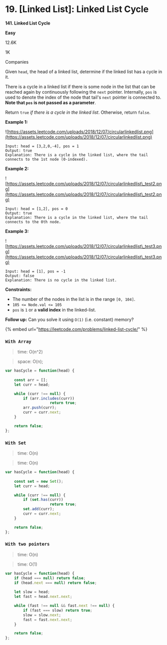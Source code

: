 # 19. \[Linked List]: Linked List Cycle

**141. Linked List Cycle**

**Easy**

12.6K

1K

Companies

Given `head`, the head of a linked list, determine if the linked list has a cycle in it.

There is a cycle in a linked list if there is some node in the list that can be reached again by continuously following the `next` pointer. Internally, `pos` is used to denote the index of the node that tail's `next` pointer is connected to. **Note that `pos` is not passed as a parameter**.

Return `true` _if there is a cycle in the linked list_. Otherwise, return `false`.

**Example 1:**

\![https://assets.leetcode.com/uploads/2018/12/07/circularlinkedlist.png](https://assets.leetcode.com/uploads/2018/12/07/circularlinkedlist.png)

```
Input: head = [3,2,0,-4], pos = 1
Output: true
Explanation: There is a cycle in the linked list, where the tail connects to the 1st node (0-indexed).

```

**Example 2:**

\![https://assets.leetcode.com/uploads/2018/12/07/circularlinkedlist\_test2.png](https://assets.leetcode.com/uploads/2018/12/07/circularlinkedlist\_test2.png)

```
Input: head = [1,2], pos = 0
Output: true
Explanation: There is a cycle in the linked list, where the tail connects to the 0th node.

```

**Example 3:**

\![https://assets.leetcode.com/uploads/2018/12/07/circularlinkedlist\_test3.png](https://assets.leetcode.com/uploads/2018/12/07/circularlinkedlist\_test3.png)

```
Input: head = [1], pos = -1
Output: false
Explanation: There is no cycle in the linked list.

```

**Constraints:**

* The number of the nodes in the list is in the range `[0, 104]`.
* `105 <= Node.val <= 105`
* `pos` is `1` or a **valid index** in the linked-list.

**Follow up:** Can you solve it using `O(1)` (i.e. constant) memory?



{% embed url="https://leetcode.com/problems/linked-list-cycle/" %}

### `With Array`

> time: O(n^2)

> space: O(n);

```jsx
var hasCycle = function(head) {
    
    const arr = [];
    let curr = head;

    while (curr !== null) {
        if (arr.includes(curr)) 
					return true;
        arr.push(curr);
        curr = curr.next;
    }

    return false;
};
```

### `With Set`

> time: O(n)

> time: O(n)

```jsx
var hasCycle = function(head) {
    
    const set = new Set();
    let curr = head;

    while (curr !== null) {
        if (set.has(curr)) 
					return true;
        set.add(curr);
        curr = curr.next;
    }

    return false;
};
```

### `With two pointers`

> time: O(n)

> time: O(1)

```jsx
var hasCycle = function(head) {
    if (head === null) return false;
    if (head.next === null) return false;
    
    let slow = head;
    let fast = head.next.next;

    while (fast !== null && fast.next !== null) {
        if (fast === slow) return true;
        slow = slow.next;
        fast = fast.next.next;
    }

    return false;
};
```



